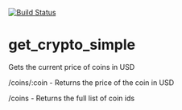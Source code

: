 [![Build Status](https://dev.azure.com/NLHendrickson/Crypto%20App/_apis/build/status/Nlhendo.get_crypto_simple?branchName=main)](https://dev.azure.com/NLHendrickson/Crypto%20App/_build/latest?definitionId=1&branchName=main)
# get_crypto_simple
Gets the current price of coins in USD

/coins/:coin - Returns the price of the coin in USD

/coins - Returns the full list of coin ids
